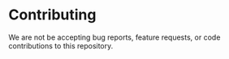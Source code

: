 Contributing
============

We are not be accepting bug reports, feature requests, or code contributions to
this repository.
